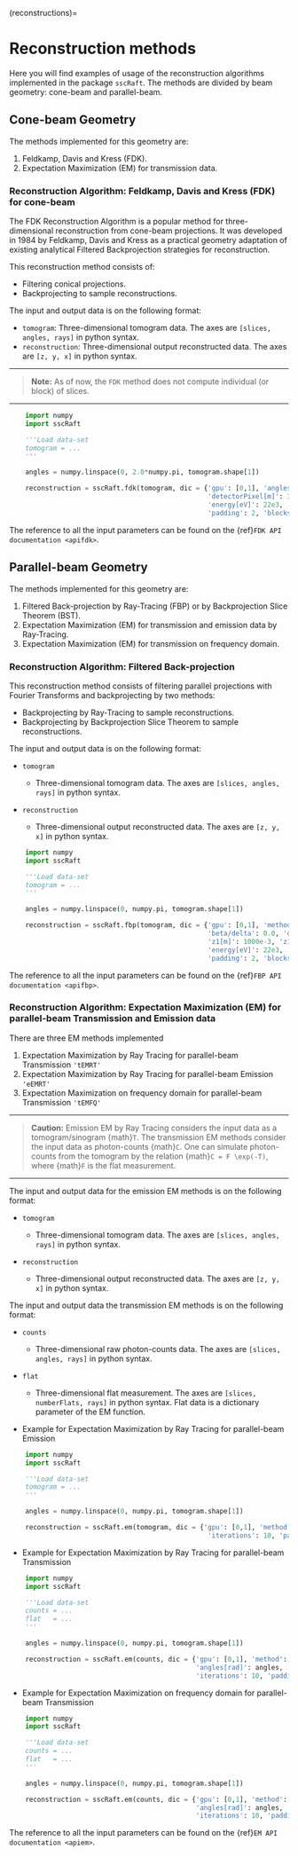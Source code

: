 (reconstructions)=
# Reconstruction methods

Here you will find examples of usage of the reconstruction algorithms implemented in the package `sscRaft`.
The methods are divided by beam geometry: cone-beam and parallel-beam.

## Cone-beam Geometry

The methods implemented for this geometry are:

1. Feldkamp, Davis and Kress (FDK).
2. Expectation Maximization (EM) for transmission data.

### Reconstruction Algorithm: Feldkamp, Davis and Kress (FDK) for cone-beam

The FDK Reconstruction Algorithm is a popular method for three-dimensional reconstruction from cone-beam projections.
It was developed in 1984 by Feldkamp, Davis and Kress as a practical geometry adaptation of existing analytical Filtered Backprojection strategies for reconstruction.

This reconstruction method consists of:

- Filtering conical projections.
- Backprojecting to sample reconstructions.

The input and output data is on the following format:

- ``tomogram``: Three-dimensional tomogram data. The axes are ``[slices, angles, rays]`` in python syntax.
- ``reconstruction``: Three-dimensional output reconstructed data. The axes are ``[z, y, x]`` in python syntax.

---
> **Note:** As of now, the `FDK` method does not compute individual (or block) of slices.
---

```python
    import numpy
    import sscRaft

    '''Load data-set
    tomogram = ...
    '''

    angles = numpy.linspace(0, 2.0*numpy.pi, tomogram.shape[1])

    reconstruction = sscRaft.fdk(tomogram, dic = {'gpu': [0,1], 'angles[rad]': angles, 'beta/delta': 0.0,
                                                  'detectorPixel[m]': 3.61e-6, 'z1[m]':1000e-3, 'z1+z2[m]':2000e-3, 'z2[m]':500e-3, 
                                                  'energy[eV]': 22e3, 'filter': 'hamming', 
                                                  'padding': 2, 'blocksize': 0})
```

The reference to all the input parameters can be found on the {ref}`FDK API documentation <apifdk>`.

## Parallel-beam Geometry

The methods implemented for this geometry are:

1. Filtered Back-projection by Ray-Tracing (FBP) or by Backprojection Slice Theorem (BST).
2. Expectation Maximization (EM) for transmission and emission data by Ray-Tracing.
3. Expectation Maximization (EM) for transmission on frequency domain.

### Reconstruction Algorithm: Filtered Back-projection

This reconstruction method consists of filtering parallel projections with Fourier Transforms
and backprojecting by two methods:

- Backprojecting by Ray-Tracing to sample reconstructions.
- Backprojecting by Backprojection Slice Theorem to sample reconstructions.

The input and output data is on the following format:

- ``tomogram``

  - Three-dimensional tomogram data. The axes are ``[slices, angles, rays]`` in python syntax.
  
- ``reconstruction``

  - Three-dimensional output reconstructed data. The axes are ``[z, y, x]`` in python syntax.

```python
    import numpy
    import sscRaft

    '''Load data-set
    tomogram = ...
    '''

    angles = numpy.linspace(0, numpy.pi, tomogram.shape[1])

    reconstruction = sscRaft.fbp(tomogram, dic = {'gpu': [0,1], 'method': 'RT', 'angles[rad]': angles, 
                                                  'beta/delta': 0.0, 'detectorPixel[m]': 3.61e-6, 
                                                  'z1[m]': 1000e-3, 'z1+z2[m]':2000e-3, 'z2[m]':500e-3, 
                                                  'energy[eV]': 22e3, 'filter': 'hamming', 
                                                  'padding': 2, 'blocksize': 0})
```

The reference to all the input parameters can be found on the {ref}`FBP API documentation <apifbp>`.

### Reconstruction Algorithm: Expectation Maximization (EM) for parallel-beam Transmission and Emission data

There are three EM methods implemented

1. Expectation Maximization by Ray Tracing for parallel-beam Transmission `'tEMRT'`
2. Expectation Maximization by Ray Tracing for parallel-beam Emission `'eEMRT'`
3. Expectation Maximization on frequency domain for parallel-beam Transmission `'tEMFQ'`

---
> **Caution:** Emission EM by Ray Tracing considers the input data as a tomogram/sinogram {math}`T`. The transmission EM methods consider the input data
> as photon-counts {math}`C`. One can simulate photon-counts from the tomogram by the relation {math}`C = F \exp(-T)`, where {math}`F` is the flat measurement.
---

The input and output data for the emission EM methods is on the following format:

- ``tomogram``

  - Three-dimensional tomogram data. The axes are ``[slices, angles, rays]`` in python syntax.

- ``reconstruction``

  - Three-dimensional output reconstructed data. The axes are ``[z, y, x]`` in python syntax.

The input and output data the transmission EM methods is on the following format:

- ``counts``

  - Three-dimensional raw photon-counts data. The axes are ``[slices, angles, rays]`` in python syntax.

- ``flat``

  - Three-dimensional flat measurement. The axes are ``[slices, numberFlats, rays]`` in python syntax. Flat data is a dictionary parameter of the EM function.

- Example for Expectation Maximization by Ray Tracing for parallel-beam Emission

```python
    import numpy
    import sscRaft

    '''Load data-set
    tomogram = ...
    '''

    angles = numpy.linspace(0, numpy.pi, tomogram.shape[1])

    reconstruction = sscRaft.em(tomogram, dic = {'gpu': [0,1], 'method': 'eEMRT', 'angles[rad]': angles, 
                                                  'iterations': 10, 'padding': 2, 'blocksize': 0})
```

- Example for Expectation Maximization by Ray Tracing for parallel-beam Transmission

```python
    import numpy
    import sscRaft

    '''Load data-set
    counts = ...
    flat   = ...
    '''

    angles = numpy.linspace(0, numpy.pi, tomogram.shape[1])

    reconstruction = sscRaft.em(counts, dic = {'gpu': [0,1], 'method': 'tEMRT', 
                                               'angles[rad]': angles, 'flat':flat,
                                               'iterations': 10, 'padding': 2, 'blocksize': 0})
```

- Example for Expectation Maximization on frequency domain for parallel-beam Transmission

```python
    import numpy
    import sscRaft

    '''Load data-set
    counts = ...
    flat   = ...
    '''

    angles = numpy.linspace(0, numpy.pi, tomogram.shape[1])

    reconstruction = sscRaft.em(counts, dic = {'gpu': [0,1], 'method': 'tEMFQ', 
                                               'angles[rad]': angles, 'flat':flat, 'detectorPixel[m]': 3.61e-6,
                                               'iterations': 10, 'padding': 2, 'blocksize': 0})
```

The reference to all the input parameters can be found on the {ref}`EM API documentation <apiem>`.
